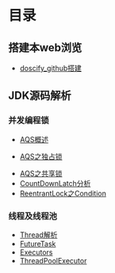 # 目录

## 搭建本web浏览

* [doscify_github搭建](docs/doscify_github搭建.md)

## JDK源码解析

### 并发编程锁

* [AQS概述](docs/JDK/并发编程之锁/AQS-概述.md)

* [AQS之独占锁](docs/JDK/并发编程之锁/AQS-独占锁(ReentrantLock).md)

- [AQS之共享锁](docs/JDK/并发编程之锁/AQS共享锁(semaphore).md)
- [CountDownLatch分析](docs/JDK/并发编程之锁/CountDownLatch.md)
- [ReentrantLock之Condition](docs/JDK/并发编程之锁/ReentrantLock之condition使用.md)

### 线程及线程池

- [Thread解析](docs/JDK/线程及线程池/Thread解析.md)
- [FutureTask](docs/JDK/线程及线程池/FutureTask.md)
- [Executors](docs/JDK/线程及线程池/Exceutors.md)
- [ThreadPoolExecutor](docs/JDK/线程及线程池/ThreadPoolExecutor.md)